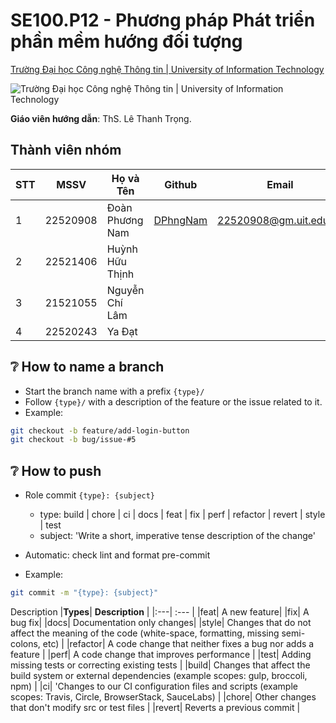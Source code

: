 
# SE100.P12 - Phương pháp Phát triển phần mềm hướng đối tượng

[Trường Đại học Công nghệ Thông tin | University of Information Technology](https://www.uit.edu.vn/)

![Trường Đại học Công nghệ Thông tin | University of Information Technology](https://i.imgur.com/WmMnSRt.png)

**Giáo viên hướng dẫn**:
ThS. Lê Thanh Trọng.

## Thành viên nhóm

| STT | MSSV     | Họ và Tên                    | Github                                            | Email                    |
| --- | -------- | ---------------------------- | ------------------------------------------------- | ------------------------ |
| 1   | 22520908 | Đoàn Phương Nam              | [DPhngNam](https://github.com/DPhngNam)           | <22520908@gm.uit.edu.vn> |
| 2   | 22521406 | Huỳnh Hữu Thịnh              |  |  |
| 3   | 21521055 | Nguyễn Chí Lâm               |  |  |
| 4   | 22520243 | Ya Đạt                       |  |  |


## ❔ **How to name a branch**

- Start the branch name with a prefix `{type}/`
- Follow `{type}/` with a description of the feature or the issue related to it.
- Example:

```bash
git checkout -b feature/add-login-button
git checkout -b bug/issue-#5
```

## ❔ **How to push**

- Role commit
  `{type}: {subject}`
  - type: build | chore | ci | docs | feat | fix | perf | refactor | revert | style | test
  - subject: 'Write a short, imperative tense description of the change'
- Automatic: check lint and format pre-commit

- Example:

```bash
git commit -m "{type}: {subject}"
```

Description
|**Types**| **Description** |
|:---| :--- |
|feat| A new feature|
|fix| A bug fix|
|docs| Documentation only changes|
|style| Changes that do not affect the meaning of the code (white-space, formatting, missing semi-colons, etc) |
|refactor| A code change that neither fixes a bug nor adds a feature |
|perf| A code change that improves performance |
|test| Adding missing tests or correcting existing tests |
|build| Changes that affect the build system or external dependencies (example scopes: gulp, broccoli, npm) |
|ci| 'Changes to our CI configuration files and scripts (example scopes: Travis, Circle, BrowserStack, SauceLabs) |
|chore| Other changes that don't modify src or test files |
|revert| Reverts a previous commit |